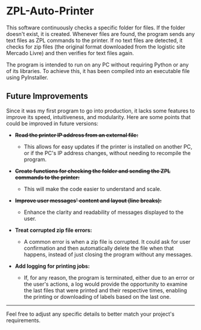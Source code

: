 # ZPL-Auto-Printer

This software continuously checks a specific folder for files. If the folder doesn't exist, it is created. Whenever files are found, the program sends any text files as ZPL commands to the printer. If no text files are detected, it checks for zip files (the original format downloaded from the logistic site Mercado Livre) and then verifies for text files again.

The program is intended to run on any PC without requiring Python or any of its libraries. To achieve this, it has been compiled into an executable file using PyInstaller.

## Future Improvements

Since it was my first program to go into production, it lacks some features to improve its speed, intuitiveness, and modularity. Here are some points that could be improved in future versions:

- **~~Read the printer IP address from an external file:~~**
  - This allows for easy updates if the printer is installed on another PC, or if the PC's IP address changes, without needing to recompile the program.

- **~~Create functions for checking the folder and sending the ZPL commands to the printer:~~**
  - This will make the code easier to understand and scale.

- **~~Improve user messages' content and layout (line breaks):~~**
  - Enhance the clarity and readability of messages displayed to the user.

- **Treat corrupted zip file errors:**
  - A common error is when a zip file is corrupted. It could ask for user confirmation and then automatically delete the file when that happens, instead of just closing the program without any messages.
 
- **Add logging for printing jobs:**
  - If, for any reason, the program is terminated, either due to an error or the user's actions, a log would provide the opportunity to examine the last files that were printed and their respective times, enabling the printing or downloading of labels based on the last one.
---

Feel free to adjust any specific details to better match your project's requirements.
